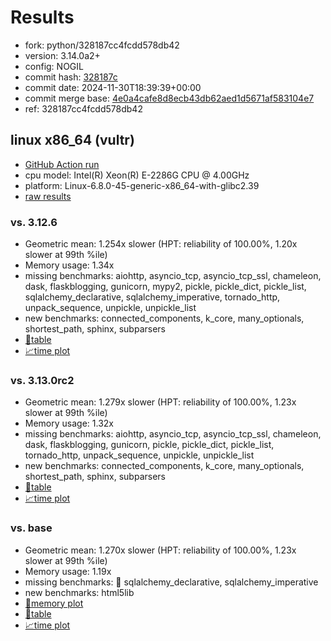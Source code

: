 # Results

- fork: python/328187cc4fcdd578db42
- version: 3.14.0a2+
- config: NOGIL
- commit hash: [328187c](https://github.com/python/cpython/commit/328187c)
- commit date: 2024-11-30T18:39:39+00:00
- commit merge base: [4e0a4cafe8d8ecb43db62aed1d5671af583104e7](https://github.com/python/cpython/commit/4e0a4cafe8d8ecb43db62aed1d5671af583104e7)
- ref: 328187cc4fcdd578db42

## linux x86_64 (vultr)

- [GitHub Action run](https://github.com/facebookexperimental/free-threading-benchmarking/actions/runs/12100542415)
- cpu model: Intel(R) Xeon(R) E-2286G CPU @ 4.00GHz
- platform: Linux-6.8.0-45-generic-x86_64-with-glibc2.39
- [raw results](bm-20241130-vultr-x86_64-python-328187cc4fcdd578db42-3.14.0a2%2B-328187c.json)

### vs. 3.12.6

- Geometric mean: 1.254x slower (HPT: reliability of 100.00%, 1.20x slower at 99th %ile)
- Memory usage: 1.34x
- missing benchmarks: aiohttp, asyncio_tcp, asyncio_tcp_ssl, chameleon, dask, flaskblogging, gunicorn, mypy2, pickle, pickle_dict, pickle_list, sqlalchemy_declarative, sqlalchemy_imperative, tornado_http, unpack_sequence, unpickle, unpickle_list
- new benchmarks: connected_components, k_core, many_optionals, shortest_path, sphinx, subparsers
- [📄table](bm-20241130-vultr-x86_64-python-328187cc4fcdd578db42-3.14.0a2%2B-328187c-vs-3.12.6.md)
- [📈time plot](bm-20241130-vultr-x86_64-python-328187cc4fcdd578db42-3.14.0a2%2B-328187c-vs-3.12.6.svg)

### vs. 3.13.0rc2

- Geometric mean: 1.279x slower (HPT: reliability of 100.00%, 1.23x slower at 99th %ile)
- Memory usage: 1.32x
- missing benchmarks: aiohttp, asyncio_tcp, asyncio_tcp_ssl, chameleon, dask, flaskblogging, gunicorn, pickle, pickle_dict, pickle_list, tornado_http, unpack_sequence, unpickle, unpickle_list
- new benchmarks: connected_components, k_core, many_optionals, shortest_path, sphinx, subparsers
- [📄table](bm-20241130-vultr-x86_64-python-328187cc4fcdd578db42-3.14.0a2%2B-328187c-vs-3.13.0rc2.md)
- [📈time plot](bm-20241130-vultr-x86_64-python-328187cc4fcdd578db42-3.14.0a2%2B-328187c-vs-3.13.0rc2.svg)

### vs. base

- Geometric mean: 1.270x slower (HPT: reliability of 100.00%, 1.23x slower at 99th %ile)
- Memory usage: 1.19x
- missing benchmarks: 🔴 sqlalchemy_declarative, sqlalchemy_imperative
- new benchmarks: html5lib
- [🧠memory plot](bm-20241130-vultr-x86_64-python-328187cc4fcdd578db42-3.14.0a2%2B-328187c-vs-base-mem.svg)
- [📄table](bm-20241130-vultr-x86_64-python-328187cc4fcdd578db42-3.14.0a2%2B-328187c-vs-base.md)
- [📈time plot](bm-20241130-vultr-x86_64-python-328187cc4fcdd578db42-3.14.0a2%2B-328187c-vs-base.svg)

